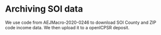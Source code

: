 # Archiving SOI data

We use code from AEJMacro-2020-0246 to download SOI County and ZIP code income data. We then upload it to a openICPSR deposit.

